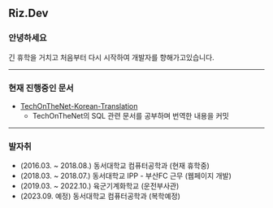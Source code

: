 ## **Riz.Dev**
### 안녕하세요
긴 휴학을 거치고 처음부터 다시 시작하여 개발자를 향해가고있습니다.

---
### 현재 진행중인 문서
- [TechOnTheNet-Korean-Translation](https://github.com/riz-jeong/TechOnTheNet-Korean-Translation)
  + TechOnTheNet의 SQL 관련 문서를 공부하며 번역한 내용을 커밋

---
### 발자취
- (2016.03. ~ 2018.08.) 동서대학교 컴퓨터공학과 (현재 휴학중)
- (2018.03. ~ 2018.07.) 동서대학교 IPP - 부산FC 근무 (웹페이지 개발)
- (2019.03. ~ 2022.10.) 육군기계화학교 (운전부사관)
- (2023.09. 예정) 동서대학교 컴퓨터공학과 (복학예정)
